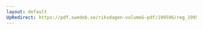 ```yaml
---
layout: default
UpRedirect: https://pdf.swedeb.se/riksdagen-volumeG-pdf/199596/reg_199596/reg_199596_0236.pdf
---
```

